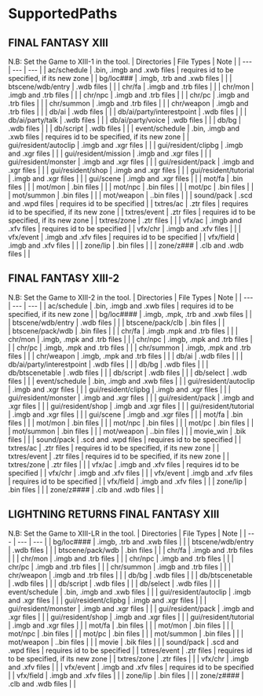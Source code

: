 # SupportedPaths

## FINAL FANTASY XIII

N.B: Set the Game to XIII-1 in the tool.
| Directories | File Types | Note |
| --- | --- | --- |
| ac/schedule | .bin, .imgb and .xwb files | requires id to be specified, if its new zone |
| bg/loc### | .imgb, .trb and .xwb files | |
| btscene/wdb/entry | .wdb files | |
| chr/fa | .imgb and .trb files | |
| chr/mon | .imgb and .trb files | |
| chr/npc | .imgb and .trb files | |
| chr/pc | .imgb and .trb files | |
| chr/summon | .imgb and .trb files | |
| chr/weapon | .imgb and .trb files | |
| db/ai | .wdb files | |
| db/ai/party/interestpoint | .wdb files | |
| db/ai/party/talk | .wdb files | |
| db/ai/party/voice | .wdb files | |
| db/bg | .wdb files | |
| db/script | .wdb files | |
| event/schedule | .bin, .imgb and .xwb files | requires id to be specified, if its new zone |
| gui/resident/autoclip | .imgb and .xgr files | |
| gui/resident/clipbg | .imgb and .xgr files | |
| gui/resident/mission | .imgb and .xgr files | |
| gui/resident/monster | .imgb and .xgr files | |
| gui/resident/pack | .imgb and .xgr files | |
| gui/resident/shop | .imgb and .xgr files | |
| gui/resident/tutorial | .imgb and .xgr files | |
| gui/scene | .imgb and .xgr files | |
| mot/fa | .bin files | |
| mot/mon | .bin files | |
| mot/npc | .bin files | |
| mot/pc | .bin files | |
| mot/summon | .bin files | |
| mot/weapon | ..bin files | |
| sound/pack | .scd and .wpd files | requires id to be specified |
| txtres/ac | .ztr files | requires id to be specified, if its new zone |
| txtres/event | .ztr files | requires id to be specified, if its new zone |
| txtres/zone | .ztr files | |
| vfx/ac | .imgb and .xfv files | requires id to be specified |
| vfx/chr | .imgb and .xfv files | |
| vfx/event | .imgb and .xfv files | requires id to be specified |
| vfx/field | .imgb and .xfv files | |
| zone/lip | .bin files | |
| zone/z### | .clb and .wdb files | |


## FINAL FANTASY XIII-2

N.B: Set the Game to XIII-2 in the tool.
| Directories | File Types | Note |
| --- | --- | --- |
| ac/schedule | .bin, .imgb and .xwb files | requires id to be specified, if its new zone |
| bg/loc#### | .imgb, .mpk, .trb  and .xwb files | |
| btscene/wdb/entry | .wdb files | |
| btscene/pack/clb | .bin files | |  
| btscene/pack/wdb | .bin files | | 
| chr/fa | .imgb .mpk and .trb files | |
| chr/mon | .imgb, .mpk and .trb files | |
| chr/npc | .imgb, .mpk and .trb files | |
| chr/pc | .imgb, .mpk and .trb files | |
| chr/summon | .imgb, .mpk and .trb files | |
| chr/weapon | .imgb, .mpk and .trb files | |
| db/ai | .wdb files | |
| db/ai/party/interestpoint | .wdb files | |
| db/bg | .wdb files | |
| db/btscenetable | .wdb files | |
| db/script | .wdb files | |
| db/select | .wdb files | |
| event/schedule | .bin, .imgb and .xwb files | |
| gui/resident/autoclip | .imgb and .xgr files | |
| gui/resident/clipbg | .imgb and .xgr files | |
| gui/resident/monster | .imgb and .xgr files | |
| gui/resident/pack | .imgb and .xgr files | |
| gui/resident/shop | .imgb and .xgr files | |
| gui/resident/tutorial | .imgb and .xgr files | |
| gui/scene | .imgb and .xgr files | |
| mot/fa | .bin files | |
| mot/mon | .bin files | |
| mot/npc | .bin files | |
| mot/pc | .bin files | |
| mot/summon | .bin files | |
| mot/weapon | ..bin files | |
| movie_win | .bik files | |
| sound/pack | .scd and .wpd files | requires id to be specified |
| txtres/ac | .ztr files | requires id to be specified, if its new zone |
| txtres/event | .ztr files | requires id to be specified, if its new zone |
| txtres/zone | .ztr files | |
| vfx/ac | .imgb and .xfv files | requires id to be specified |
| vfx/chr | .imgb and .xfv files | |
| vfx/event | .imgb and .xfv files | requires id to be specified |
| vfx/field | .imgb and .xfv files | |
| zone/lip | .bin files | |
| zone/z#### | .clb and .wdb files | |


## LIGHTNING RETURNS FINAL FANTASY XIII

N.B: Set the Game to XIII-LR in the tool.
| Directories | File Types | Note |
| --- | --- | --- |
| bg/loc#### | .imgb, .trb and .xwb files | |
| btscene/wdb/entry | .wdb files | |
| btscene/pack/wdb | .bin files | | 
| chr/fa | .imgb and .trb files | |
| chr/mon | .imgb and .trb files | |
| chr/npc | .imgb and .trb files | |
| chr/pc | .imgb and .trb files | |
| chr/summon | .imgb and .trb files | |
| chr/weapon | .imgb and .trb files | |
| db/bg | .wdb files | |
| db/btscenetable | .wdb files | |
| db/script | .wdb files | |
| db/select | .wdb files | |
| event/schedule | .bin, .imgb and .xwb files | |
| gui/resident/autoclip | .imgb and .xgr files | |
| gui/resident/clipbg | .imgb and .xgr files | |
| gui/resident/monster | .imgb and .xgr files | |
| gui/resident/pack | .imgb and .xgr files | |
| gui/resident/shop | .imgb and .xgr files | |
| gui/resident/tutorial | .imgb and .xgr files | |
| mot/fa | .bin files | |
| mot/mon | .bin files | |
| mot/npc | .bin files | |
| mot/pc | .bin files | |
| mot/summon | .bin files | |
| mot/weapon | ..bin files | |
| movie | .bik files | |
| sound/pack | .scd and .wpd files | requires id to be specified |
| txtres/event | .ztr files | requires id to be specified, if its new zone |
| txtres/zone | .ztr files | |
| vfx/chr | .imgb and .xfv files | |
| vfx/event | .imgb and .xfv files | requires id to be specified |
| vfx/field | .imgb and .xfv files | |
| zone/lip | .bin files | |
| zone/z#### | .clb and .wdb files | |
